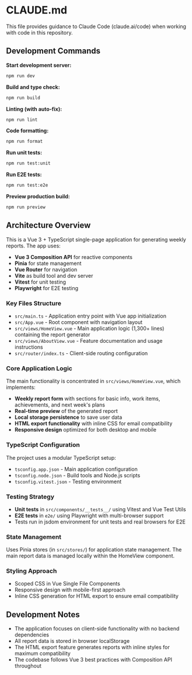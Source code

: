 # CLAUDE.md

This file provides guidance to Claude Code (claude.ai/code) when working with code in this repository.

## Development Commands

**Start development server:**
```bash
npm run dev
```

**Build and type check:**
```bash
npm run build
```

**Linting (with auto-fix):**
```bash
npm run lint
```

**Code formatting:**
```bash
npm run format
```

**Run unit tests:**
```bash
npm run test:unit
```

**Run E2E tests:**
```bash
npm run test:e2e
```

**Preview production build:**
```bash
npm run preview
```

## Architecture Overview

This is a Vue 3 + TypeScript single-page application for generating weekly reports. The app uses:

- **Vue 3 Composition API** for reactive components
- **Pinia** for state management
- **Vue Router** for navigation
- **Vite** as build tool and dev server
- **Vitest** for unit testing
- **Playwright** for E2E testing

### Key Files Structure

- `src/main.ts` - Application entry point with Vue app initialization
- `src/App.vue` - Root component with navigation layout
- `src/views/HomeView.vue` - Main application logic (1,300+ lines) containing the report generator
- `src/views/AboutView.vue` - Feature documentation and usage instructions
- `src/router/index.ts` - Client-side routing configuration

### Core Application Logic

The main functionality is concentrated in `src/views/HomeView.vue`, which implements:

- **Weekly report form** with sections for basic info, work items, achievements, and next week's plans
- **Real-time preview** of the generated report
- **Local storage persistence** to save user data
- **HTML export functionality** with inline CSS for email compatibility
- **Responsive design** optimized for both desktop and mobile

### TypeScript Configuration

The project uses a modular TypeScript setup:
- `tsconfig.app.json` - Main application configuration
- `tsconfig.node.json` - Build tools and Node.js scripts
- `tsconfig.vitest.json` - Testing environment

### Testing Strategy

- **Unit tests** in `src/components/__tests__/` using Vitest and Vue Test Utils
- **E2E tests** in `e2e/` using Playwright with multi-browser support
- Tests run in jsdom environment for unit tests and real browsers for E2E

### State Management

Uses Pinia stores (in `src/stores/`) for application state management. The main report data is managed locally within the HomeView component.

### Styling Approach

- Scoped CSS in Vue Single File Components
- Responsive design with mobile-first approach
- Inline CSS generation for HTML export to ensure email compatibility

## Development Notes

- The application focuses on client-side functionality with no backend dependencies
- All report data is stored in browser localStorage
- The HTML export feature generates reports with inline styles for maximum compatibility
- The codebase follows Vue 3 best practices with Composition API throughout